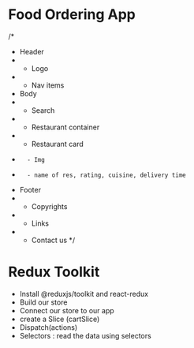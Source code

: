 # Food Ordering App

/*
* Header 
*   - Logo
*   - Nav items
* Body
*   - Search
*   - Restaurant container
*   - Restaurant card
*       - Img
*       - name of res, rating, cuisine, delivery time
* Footer
*   - Copyrights
*   - Links
*   - Contact us
*/


# Redux Toolkit

 - Install @reduxjs/toolkit and react-redux
 - Build our store
 - Connect our store to our app
 - create a Slice (cartSlice)
 - Dispatch(actions)
 - Selectors : read the data using selectors

#